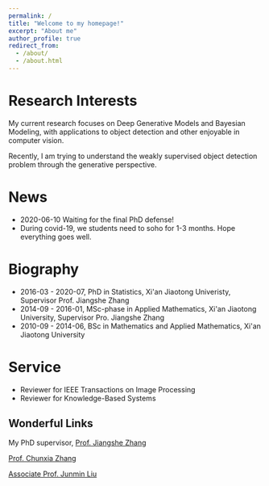 ```yaml
---
permalink: /
title: "Welcome to my homepage!"
excerpt: "About me"
author_profile: true
redirect_from: 
  - /about/
  - /about.html
---
```


Research Interests
==================
My current research focuses on Deep Generative Models and Bayesian Modeling,
with applications to object detection and other enjoyable in computer vision.

Recently, I am trying to understand the weakly supervised object
detection problem through the generative perspective.


News
====
- 2020-06-10 Waiting for the final PhD defense!
- During covid-19, we students need to soho for 1-3 months. Hope everything goes well.


Biography
=========
- 2016-03 - 2020-07, PhD in Statistics, Xi'an Jiaotong Univeristy, Supervisor Prof. Jiangshe Zhang
- 2014-09 - 2016-01, MSc-phase in Applied Mathematics, Xi'an Jiaotong University, Supervisor Pro. Jiangshe Zhang
- 2010-09 - 2014-06, BSc in Mathematics and Applied Mathematics, Xi'an Jiaotong University


Service
===============
- Reviewer for IEEE Transactions on Image Processing
- Reviewer for Knowledge-Based Systems


Wonderful Links
---------------
My PhD supervisor, [Prof. Jiangshe Zhang](http://gr.xjtu.edu.cn/web/jszhang/english)

[Prof. Chunxia Zhang](http://gr.xjtu.edu.cn/web/cxzhang/1)

[Associate Prof. Junmin Liu](http://gr.xjtu.edu.cn/web/junminliu)
